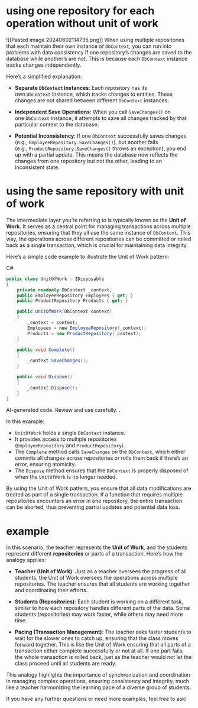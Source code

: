 # using one repository for each operation  without unit of work 
![[Pasted image 20240602114735.png]] 
 When using multiple repositories that each maintain their own instance of `DbContext`, you can run into problems with data consistency if one repository’s changes are saved to the database while another’s are not. This is because each `DbContext` instance tracks changes independently.

Here’s a simplified explanation:

- **Separate `DbContext` Instances**: Each repository has its own `DbContext` instance, which tracks changes to entities. These changes are not shared between different `DbContext` instances.
    
- **Independent Save Operations**: When you call `SaveChanges()` on one `DbContext` instance, it attempts to save all changes tracked by that particular context to the database.
    
- **Potential Inconsistency**: If one `DbContext` successfully saves changes (e.g., `EmployeeRepository.SaveChanges()`), but another fails (e.g., `ProductRepository.SaveChanges()` throws an exception), you end up with a partial update. This means the database now reflects the changes from one repository but not the other, leading to an inconsistent state. 
# using the same repository  with unit of work 

The intermediate layer you’re referring to is typically known as the **Unit of Work**. It serves as a central point for managing transactions across multiple repositories, ensuring that they all use the same instance of `DbContext`. This way, the operations across different repositories can be committed or rolled back as a single transaction, which is crucial for maintaining data integrity.

Here’s a simple code example to illustrate the Unit of Work pattern:

C#

```csharp
public class UnitOfWork : IDisposable
{
    private readonly DbContext _context;
    public EmployeeRepository Employees { get; }
    public ProductRepository Products { get; }

    public UnitOfWork(DbContext context)
    {
        _context = context;
        Employees = new EmployeeRepository(_context);
        Products = new ProductRepository(_context);
    }

    public void Complete()
    {
        _context.SaveChanges();
    }

    public void Dispose()
    {
        _context.Dispose();
    }
}
```

AI-generated code. Review and use carefully. .

In this example:

- `UnitOfWork` holds a single `DbContext` instance.
- It provides access to multiple repositories (`EmployeeRepository` and `ProductRepository`).
- The `Complete` method calls `SaveChanges` on the `DbContext`, which either commits all changes across repositories or rolls them back if there’s an error, ensuring atomicity.
- The `Dispose` method ensures that the `DbContext` is properly disposed of when the `UnitOfWork` is no longer needed.

By using the Unit of Work pattern, you ensure that all data modifications are treated as part of a single transaction. If a function that requires multiple repositories encounters an error in one repository, the entire transaction can be aborted, thus preventing partial updates and potential data loss.
# example 
 In this scenario, the teacher represents the **Unit of Work**, and the students represent different **repositories** or parts of a transaction. Here’s how the analogy applies:

- **Teacher (Unit of Work)**: Just as a teacher oversees the progress of all students, the Unit of Work oversees the operations across multiple repositories. The teacher ensures that all students are working together and coordinating their efforts.
    
- **Students (Repositories)**: Each student is working on a different task, similar to how each repository handles different parts of the data. Some students (repositories) may work faster, while others may need more time.
    
- **Pacing (Transaction Management)**: The teacher asks faster students to wait for the slower ones to catch up, ensuring that the class moves forward together. This is like the Unit of Work ensuring that all parts of a transaction either complete successfully or not at all. If one part fails, the whole transaction is rolled back, just as the teacher would not let the class proceed until all students are ready.
    

This analogy highlights the importance of synchronization and coordination in managing complex operations, ensuring consistency and integrity, much like a teacher harmonizing the learning pace of a diverse group of students.

If you have any further questions or need more examples, feel free to ask!

